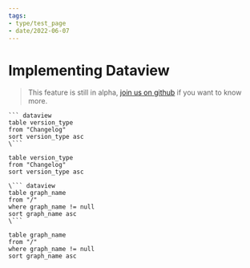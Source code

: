 ```yaml
---
tags:
- type/test_page
- date/2022-06-07
---
```


# Implementing Dataview

> This feature is still in alpha, [join us on github](https://github.com/obsidian-html/obsidian-html/issues/271) if you want to know more. 

``` 
``` dataview
table version_type
from "Changelog"
sort version_type asc
\``` 
```

``` dataview
table version_type
from "Changelog"
sort version_type asc
```

```
\``` dataview
table graph_name
from "/"
where graph_name != null
sort graph_name asc
\``` 
```

``` dataview
table graph_name
from "/"
where graph_name != null
sort graph_name asc
```
